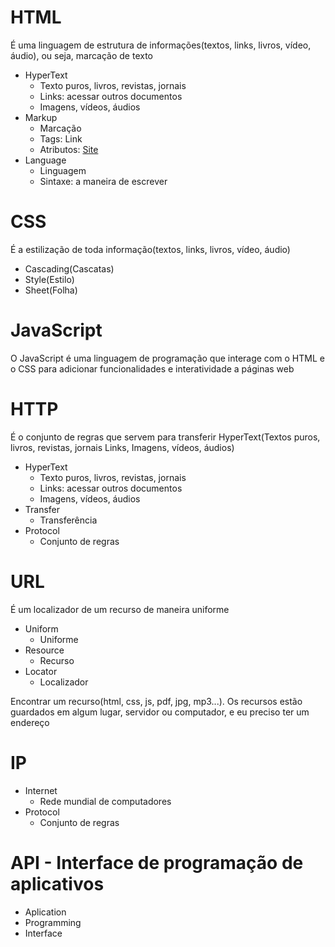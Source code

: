 # HTML
 É uma linguagem de estrutura de informações(textos, links, livros, vídeo, áudio), ou seja, marcação de texto

- HyperText
    - Texto puros, livros, revistas, jornais
    - Links: acessar outros documentos
    - Imagens, vídeos, áudios
- Markup
    - Marcação
    - Tags: <a> Link </a>
    - Atributos: <a href="https://app.rocketseat.com.br">Site</a>
- Language
  - Linguagem
  - Sintaxe: a maneira de escrever

# CSS
É a estilização de toda informação(textos, links, livros, vídeo, áudio)

- Cascading(Cascatas)
- Style(Estilo)
- Sheet(Folha)

# JavaScript
O JavaScript é uma linguagem de programação que interage com o HTML e o CSS para adicionar funcionalidades e interatividade a páginas web


# HTTP
É o conjunto de regras que servem para transferir HyperText(Textos puros, livros, revistas, jornais Links, Imagens, vídeos, áudios)

- HyperText
    - Texto puros, livros, revistas, jornais
    - Links: acessar outros documentos
    - Imagens, vídeos, áudios
- Transfer
  - Transferência
- Protocol
  - Conjunto de regras

# URL
É um localizador de um recurso de maneira uniforme

- Uniform
    - Uniforme
- Resource
    - Recurso
- Locator
    - Localizador

Encontrar um recurso(html, css, js, pdf, jpg, mp3...).
Os recursos estão guardados em algum lugar, servidor ou computador, e eu preciso ter um endereço

# IP

- Internet
  - Rede mundial de computadores
- Protocol
  - Conjunto de regras

# API - Interface de programação de aplicativos

- Aplication
- Programming
- Interface
